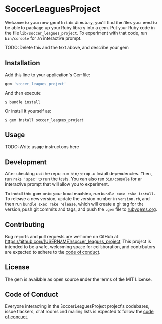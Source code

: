 # SoccerLeaguesProject

Welcome to your new gem! In this directory, you'll find the files you need to be able to package up your Ruby library into a gem. Put your Ruby code in the file `lib/soccer_leagues_project`. To experiment with that code, run `bin/console` for an interactive prompt.

TODO: Delete this and the text above, and describe your gem

## Installation

Add this line to your application's Gemfile:

```ruby
gem 'soccer_leagues_project'
```

And then execute:

    $ bundle install

Or install it yourself as:

    $ gem install soccer_leagues_project

## Usage

TODO: Write usage instructions here

## Development

After checking out the repo, run `bin/setup` to install dependencies. Then, run `rake 'spec'` to run the tests. You can also run `bin/console` for an interactive prompt that will allow you to experiment.

To install this gem onto your local machine, run `bundle exec rake install`. To release a new version, update the version number in `version.rb`, and then run `bundle exec rake release`, which will create a git tag for the version, push git commits and tags, and push the `.gem` file to [rubygems.org](https://rubygems.org).

## Contributing

Bug reports and pull requests are welcome on GitHub at https://github.com/[USERNAME]/soccer_leagues_project. This project is intended to be a safe, welcoming space for collaboration, and contributors are expected to adhere to the [code of conduct](https://github.com/[USERNAME]/soccer_leagues_project/blob/master/CODE_OF_CONDUCT.md).


## License

The gem is available as open source under the terms of the [MIT License](https://opensource.org/licenses/MIT).

## Code of Conduct

Everyone interacting in the SoccerLeaguesProject project's codebases, issue trackers, chat rooms and mailing lists is expected to follow the [code of conduct](https://github.com/[USERNAME]/soccer_leagues_project/blob/master/CODE_OF_CONDUCT.md).
